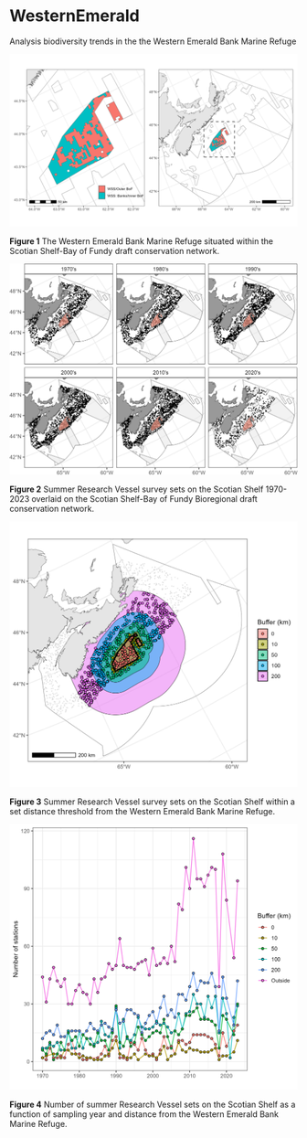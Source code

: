 # WesternEmerald
Analysis biodiversity trends in the the Western Emerald Bank Marine Refuge

![ ](/output/combo_webca_plot.png)

__Figure 1__ The Western Emerald Bank Marine Refuge situated within the Scotian Shelf-Bay of Fundy draft conservation network. 

![ ](/output/rvsets_all.png)

__Figure 2__ Summer Research Vessel survey sets on the Scotian Shelf 1970-2023 overlaid on the  Scotian Shelf-Bay of Fundy Bioregional draft conservation network.  

![](/output/buffer_plot.png)

__Figure 3__ Summer Research Vessel survey sets on the Scotian Shelf within a set distance threshold from the Western Emerald Bank Marine Refuge. 

![](/output/count_plot.png)

__Figure 4__ Number of summer Research Vessel sets on the Scotian Shelf as a function of sampling year and distance from the Western Emerald Bank Marine Refuge.
